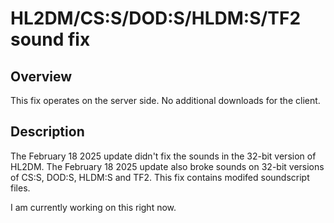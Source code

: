# HL2DM/CS:S/DOD:S/HLDM:S/TF2 sound fix

## Overview
This fix operates on the server side. No additional downloads for the client.
## Description
The February 18 2025 update didn't fix the sounds in the 32-bit version of HL2DM. 
The February 18 2025 update also broke sounds on 32-bit versions of CS:S, DOD:S, HLDM:S and TF2. This fix contains modifed soundscript files.

I am currently working on this right now.
   
